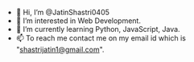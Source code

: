 - 👋 Hi, I’m @JatinShastri0405
- 👀 I’m interested in Web Development.
- 🌱 I’m currently learning Python, JavaScript, Java.
- 📫 To reach me contact me on my email id which is "shastrijatin1@gmail.com".

<!---
JatinShastri0405/JatinShastri0405 is a ✨ special ✨ repository because its `README.md` (this file) appears on your GitHub profile.
You can click the Preview link to take a look at your changes.
--->
